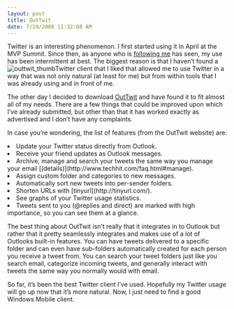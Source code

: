 ```yaml
---
layout: post
title: OutTwit
date: 7/19/2008 11:32:08 AM
---
```


Twitter is an interesting phenomenon. I first started using it in April at the MVP Summit. Since then, as anyone who is [following me](http://www.twitter.com/sdorman) has seen, my use has been intermittent at best. The biggest reason is that I haven’t found a ![outtwit_thumb](http://gwb.blob.core.windows.net/sdorman/WindowsLiveWriter/OutTwit_9E04/outtwit_thumb_3.gif "outtwit_thumb")Twitter client that I liked that allowed me to use Twitter in a way that was not only natural (at least for me) but from within tools that I was already using and in front of me.

 The other day I decided to download [OutTwit](http://www.techhit.com/OutTwit/) and have found it to fit almost all of my needs. There are a few things that could be improved upon which I’ve already submitted, but other than that it has worked exactly as advertised and I don’t have any complaints.

In case you’re wondering, the list of features (from the OutTwit website) are:
  <li>Update your Twitter status directly from Outlook. </li>  <li>Receive your friend updates as Outlook messages. </li>  <li>Archive, manage and search your tweets the same way you manage your email [(details)](http://www.techhit.com/faq.html#manage). </li>  <li>Assign custom folder and categories to new messages. </li>  <li>Automatically sort new tweets into per-sender folders. </li>  <li>Shorten URLs with [tinyurl](http://tinyurl.com/). </li>  <li>See graphs of your Twitter usage statistics. </li>  <li>Tweets sent to you (@replies and direct) are marked with high importance, so you can see them at a glance.</li>  

The best thing about OutTwit isn’t really that it integrates in to Outlook but rather that it pretty seamlessly integrates and makes use of a lot of Outlooks built-in features. You can have tweets delivered to a specific folder and can even have sub-folders automatically created for each person you receive a tweet from. You can search your tweet folders just like you search email, categorize incoming tweets, and generally interact with tweets the same way you normally would with email.

So far, it’s been the best Twitter client I’ve used. Hopefully my Twitter usage will go up now that it’s more natural. Now, I just need to find a good Windows Mobile client.
